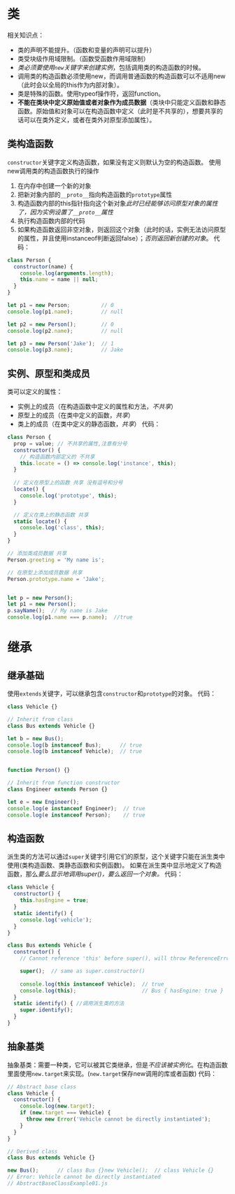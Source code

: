 # 类
相关知识点：
* 类的声明不能提升。（函数和变量的声明可以提升）
* 类受块级作用域限制。（函数受函数作用域限制）
* *类必须要使用`new`关键字来创建实例*，包括调用类的构造函数的时候。
* 调用类的构造函数必须使用new，而调用普通函数的构造函数可以不适用new（此时会以全局的this作为内部对象）。
* 类是特殊的函数。使用typeof操作符，返回function。
* **不能在类块中定义原始值或者对象作为成员数据**（类块中只能定义函数和静态函数。原始值和对象可以在构造函数中定义（此时是不共享的），想要共享的话可以在类外定义，或者在类外对原型添加属性）。

## 类构造函数
`constructor`关键字定义构造函数，如果没有定义则默认为空的构造函数。
使用new调用类的构造函数执行的操作
1. 在内存中创建一个新的对象
2. 把新对象内部的`__proto__`指向构造函数的`prototype`属性
3. 构造函数内部的this指针指向这个新对象*此时已经能够访问原型对象的属性了，因为实例设置了`__proto__`属性*
4. 执行构造函数内部的代码
5. 如果构造函数返回非空对象，则返回这个对象（此时的话，实例无法访问原型的属性，并且使用instanceof判断返回false）；*否则返回新创建的对象*。
代码：
```js
class Person {
  constructor(name) {
    console.log(arguments.length);
    this.name = name || null;
  }
}

let p1 = new Person;          // 0
console.log(p1.name);         // null

let p2 = new Person();        // 0
console.log(p2.name);         // null

let p3 = new Person('Jake');  // 1
console.log(p3.name);         // Jake 
```
## 实例、原型和类成员
类可以定义的属性：
* 实例上的成员（在构造函数中定义的属性和方法，*不共享*）
* 原型上的成员（在类中定义的函数，*共享*）
* 类上的成员（在类中定义的静态函数，*共享*）
代码：
```js
class Person {
  prop = value; // 不共享的属性,注意有分号 
  constructor() {
    // 构造函数内部定义的 不共享
    this.locate = () => console.log('instance', this);
  }
  
  // 定义在原型上的函数 共享 没有逗号和分号
  locate() {
    console.log('prototype', this);
  }

  // 定义在类上的静态函数 共享
  static locate() {
    console.log('class', this);
  }
}

// 添加类成员数据 共享
Person.greeting = 'My name is';

// 在原型上添加成员数据 共享
Person.prototype.name = 'Jake';


let p = new Person();
let p1 = new Person();
p.sayName();  // My name is Jake
console.log(p1.name === p.name);  //true
```
# 继承
## 继承基础
使用`extends`关键字，可以继承包含`constructor`和`prototype`的对象。
代码：
```js
class Vehicle {}

// Inherit from class
class Bus extends Vehicle {}

let b = new Bus();
console.log(b instanceof Bus);      // true
console.log(b instanceof Vehicle);  // true


function Person() {}

// Inherit from function constructor
class Engineer extends Person {}

let e = new Engineer();
console.log(e instanceof Engineer);  // true
console.log(e instanceof Person);    // true
```
## 构造函数
派生类的方法可以通过`super`关键字引用它们的原型，这个关键字只能在派生类中使用(类构造函数、类静态函数和实例函数)。
如果在派生类中显示地定义了构造函数，那么*要么显示地调用super()，要么返回一个对象。*
代码：
```js
class Vehicle {
  constructor() {
    this.hasEngine = true;
  }
  static identify() {
    console.log('vehicle');
  }
}

class Bus extends Vehicle {
  constructor() {
    // Cannot reference 'this' before super(), will throw ReferenceError

    super();  // same as super.constructor()
    
    console.log(this instanceof Vehicle);  // true
    console.log(this);                     // Bus { hasEngine: true }
  }
  static identify() { //调用派生类的方法
    super.identify();
  }
}
```
## 抽象基类
抽象基类：需要一种类，它可以被其它类继承，但是*不应该被实例化*。在构造函数里面使用`new.target`来实现。(`new.target`保存new调用的库或者函数)
代码：
```js
// Abstract base class
class Vehicle {
  constructor() {
    console.log(new.target);
    if (new.target === Vehicle) {
      throw new Error('Vehicle cannot be directly instantiated');
    }
  }
}

// Derived class
class Bus extends Vehicle {}

new Bus();      // class Bus {}new Vehicle();  // class Vehicle {}
// Error: Vehicle cannot be directly instantiated
// AbstractBaseClassExample01.js
```
